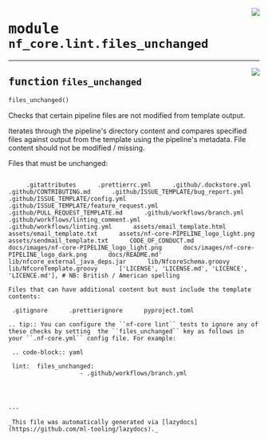 <!-- markdownlint-disable -->

<a href="../../../../../../tools/nf_core/lint/files_unchanged.py#L0"><img align="right" style="float:right;" src="https://img.shields.io/badge/-source-cccccc?style=flat-square"></a>

# <kbd>module</kbd> `nf_core.lint.files_unchanged`

---

<a href="../../../../../../tools/nf_core/lint/files_unchanged.py#L16"><img align="right" style="float:right;" src="https://img.shields.io/badge/-source-cccccc?style=flat-square"></a>

## <kbd>function</kbd> `files_unchanged`

```python
files_unchanged()
```

Checks that certain pipeline files are not modified from template output.

Iterates through the pipeline's directory content and compares specified files against output from the template using the pipeline's metadata. File content should not be modified / missing.

Files that must be unchanged:

```

     .gitattributes      .prettierrc.yml      .github/.dockstore.yml      .github/CONTRIBUTING.md      .github/ISSUE_TEMPLATE/bug_report.yml      .github/ISSUE_TEMPLATE/config.yml      .github/ISSUE_TEMPLATE/feature_request.yml      .github/PULL_REQUEST_TEMPLATE.md      .github/workflows/branch.yml      .github/workflows/linting_comment.yml      .github/workflows/linting.yml      assets/email_template.html      assets/email_template.txt      assets/nf-core-PIPELINE_logo_light.png      assets/sendmail_template.txt      CODE_OF_CONDUCT.md      docs/images/nf-core-PIPELINE_logo_light.png      docs/images/nf-core-PIPELINE_logo_dark.png      docs/README.md'      lib/nfcore_external_java_deps.jar      lib/NfcoreSchema.groovy      lib/NfcoreTemplate.groovy      ['LICENSE', 'LICENSE.md', 'LICENCE', 'LICENCE.md'], # NB: British / American spelling

Files that can have additional content but must include the template contents:
```

     .gitignore      .prettierignore      pyproject.toml

```
.. tip:: You can configure the ``nf-core lint`` tests to ignore any of these checks by setting  the ``files_unchanged`` key as follows in your ``.nf-core.yml`` config file. For example:

 .. code-block:: yaml

 lint:  files_unchanged:
                    - .github/workflows/branch.yml




---

_This file was automatically generated via [lazydocs](https://github.com/ml-tooling/lazydocs)._
```
